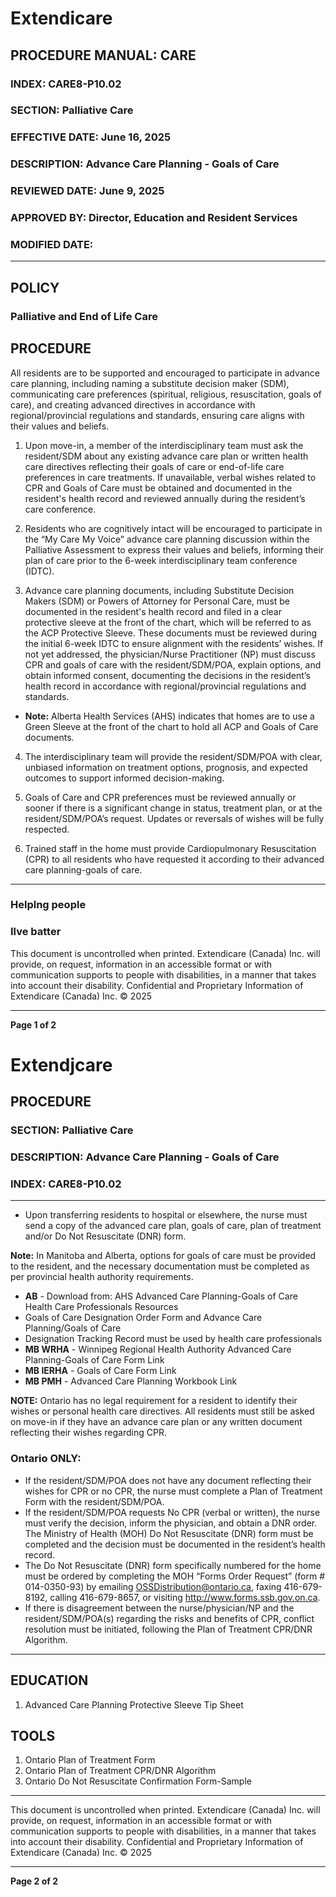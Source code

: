 # Extendicare

## PROCEDURE MANUAL: CARE
### INDEX: CARE8-P10.02
### SECTION: Palliative Care
### EFFECTIVE DATE: June 16, 2025
### DESCRIPTION: Advance Care Planning - Goals of Care
### REVIEWED DATE: June 9, 2025
### APPROVED BY: Director, Education and Resident Services
### MODIFIED DATE:

----

## POLICY
### Palliative and End of Life Care

## PROCEDURE
All residents are to be supported and encouraged to participate in advance care planning, including naming a substitute decision maker (SDM), communicating care preferences (spiritual, religious, resuscitation, goals of care), and creating advanced directives in accordance with regional/provincial regulations and standards, ensuring care aligns with their values and beliefs.

1. Upon move-in, a member of the interdisciplinary team must ask the resident/SDM about any existing advance care plan or written health care directives reflecting their goals of care or end-of-life care preferences in care treatments. If unavailable, verbal wishes related to CPR and Goals of Care must be obtained and documented in the resident's health record and reviewed annually during the resident’s care conference.

2. Residents who are cognitively intact will be encouraged to participate in the “My Care My Voice” advance care planning discussion within the Palliative Assessment to express their values and beliefs, informing their plan of care prior to the 6-week interdisciplinary team conference (IDTC).

3. Advance care planning documents, including Substitute Decision Makers (SDM) or Powers of Attorney for Personal Care, must be documented in the resident's health record and filed in a clear protective sleeve at the front of the chart, which will be referred to as the ACP Protective Sleeve. These documents must be reviewed during the initial 6-week IDTC to ensure alignment with the residents’ wishes. If not yet addressed, the physician/Nurse Practitioner (NP) must discuss CPR and goals of care with the resident/SDM/POA, explain options, and obtain informed consent, documenting the decisions in the resident’s health record in accordance with regional/provincial regulations and standards.
- **Note:** Alberta Health Services (AHS) indicates that homes are to use a Green Sleeve at the front of the chart to hold all ACP and Goals of Care documents.

4. The interdisciplinary team will provide the resident/SDM/POA with clear, unbiased information on treatment options, prognosis, and expected outcomes to support informed decision-making.

5. Goals of Care and CPR preferences must be reviewed annually or sooner if there is a significant change in status, treatment plan, or at the resident/SDM/POA’s request. Updates or reversals of wishes will be fully respected.

6. Trained staff in the home must provide Cardiopulmonary Resuscitation (CPR) to all residents who have requested it according to their advanced care planning-goals of care.

----

### Helplng people
### Ilve batter

This document is uncontrolled when printed. Extendicare (Canada) Inc. will provide, on request, information in an accessible format or with communication supports to people with disabilities, in a manner that takes into account their disability. Confidential and Proprietary Information of Extendicare (Canada) Inc. © 2025

----

**Page 1 of 2**

# Extendjcare

## PROCEDURE

### SECTION: Palliative Care
### DESCRIPTION: Advance Care Planning - Goals of Care
### INDEX: CARE8-P10.02

----

- Upon transferring residents to hospital or elsewhere, the nurse must send a copy of the advanced care plan, goals of care, plan of treatment and/or Do Not Resuscitate (DNR) form.

**Note:** In Manitoba and Alberta, options for goals of care must be provided to the resident, and the necessary documentation must be completed as per provincial health authority requirements.

- **AB** - Download from: AHS Advanced Care Planning-Goals of Care Health Care Professionals Resources
- Goals of Care Designation Order Form and Advance Care Planning/Goals of Care
- Designation Tracking Record must be used by health care professionals
- **MB WRHA** - Winnipeg Regional Health Authority Advanced Care Planning-Goals of Care Form
Link
- **MB IERHA** - Goals of Care Form
Link
- **MB PMH** - Advanced Care Planning Workbook
Link

**NOTE:** Ontario has no legal requirement for a resident to identify their wishes or personal health care directives. All residents must still be asked on move-in if they have an advance care plan or any written document reflecting their wishes regarding CPR.

### Ontario ONLY:
- If the resident/SDM/POA does not have any document reflecting their wishes for CPR or no CPR, the nurse must complete a Plan of Treatment Form with the resident/SDM/POA.
- If the resident/SDM/POA requests No CPR (verbal or written), the nurse must verify the decision, inform the physician, and obtain a DNR order. The Ministry of Health (MOH) Do Not Resuscitate (DNR) form must be completed and the decision must be documented in the resident’s health record.
- The Do Not Resuscitate (DNR) form specifically numbered for the home must be ordered by completing the MOH “Forms Order Request” (form # 014-0350-93) by emailing OSSDistribution@ontario.ca, faxing 416-679-8192, calling 416-679-8657, or visiting http://www.forms.ssb.gov.on.ca.
- If there is disagreement between the nurse/physician/NP and the resident/SDM/POA(s) regarding the risks and benefits of CPR, conflict resolution must be initiated, following the Plan of Treatment CPR/DNR Algorithm.

----

## EDUCATION
1. Advanced Care Planning Protective Sleeve Tip Sheet

## TOOLS
1. Ontario Plan of Treatment Form
2. Ontario Plan of Treatment CPR/DNR Algorithm
3. Ontario Do Not Resuscitate Confirmation Form-Sample

----

This document is uncontrolled when printed.
Extendicare (Canada) Inc. will provide, on request, information in an accessible format or with communication supports to people with disabilities, in a manner that takes into account their disability. Confidential and Proprietary Information of Extendicare (Canada) Inc. © 2025

----

**Page 2 of 2**